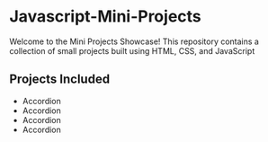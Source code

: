 # Javascript-Mini-Projects

Welcome to the Mini Projects Showcase! This repository contains a collection of small projects built using HTML, CSS, and JavaScript

## Projects Included

- Accordion
- Accordion
- Accordion
- Accordion

